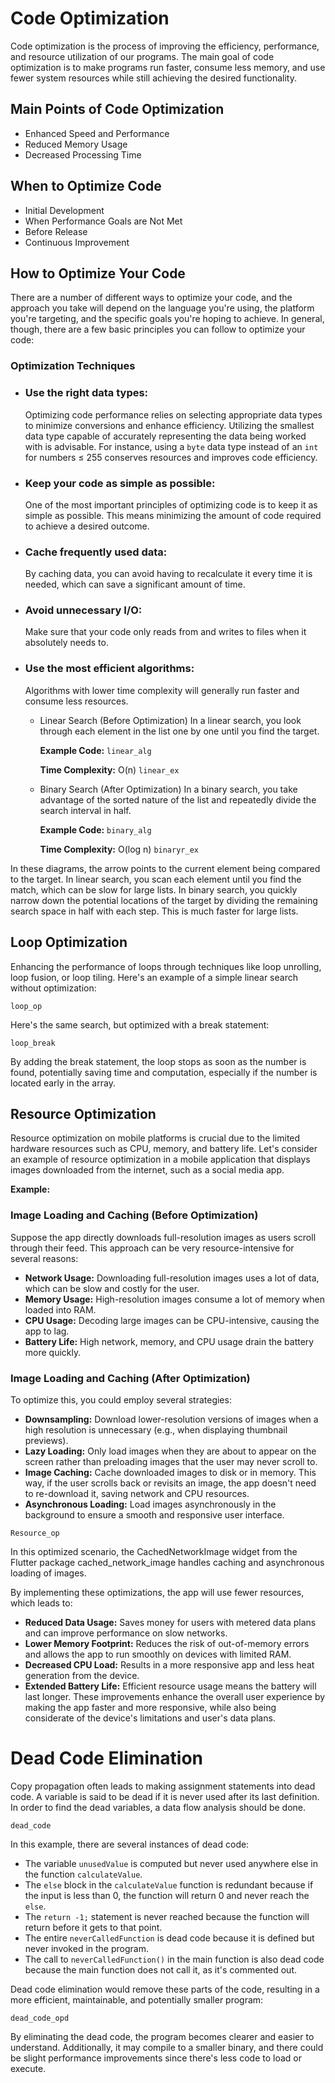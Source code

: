 # Code Optimization

Code optimization is the process of improving the efficiency, performance, and resource utilization of our programs. The main goal of code optimization is to make programs run faster, consume less memory, and use fewer system resources while still achieving the desired functionality.

## Main Points of Code Optimization

- Enhanced Speed and Performance
- Reduced Memory Usage
- Decreased Processing Time

## When to Optimize Code

- Initial Development
- When Performance Goals are Not Met
- Before Release
- Continuous Improvement

## How to Optimize Your Code

There are a number of different ways to optimize your code, and the approach you take will depend on the language you're using, the platform you're targeting, and the specific goals you're hoping to achieve. In general, though, there are a few basic principles you can follow to optimize your code:

### Optimization Techniques

- ### Use the right data types:
  Optimizing code performance relies on selecting appropriate data types to minimize conversions and enhance efficiency. Utilizing the smallest data type capable of accurately representing the data being worked with is advisable. For instance, using a `byte` data type instead of an `int` for numbers ≤ 255 conserves resources and improves code efficiency.
- ### Keep your code as simple as possible:
  One of the most important principles of optimizing code is to keep it as simple as possible. This means minimizing the amount of code required to achieve a desired outcome.
- ### Cache frequently used data: 
  By caching data, you can avoid having to recalculate it every time it is needed, which can save a significant amount of time.
- ### Avoid unnecessary I/O: 
  Make sure that your code only reads from and writes to files when it absolutely needs to.
- ### Use the most efficient algorithms: 
  Algorithms with lower time complexity will generally run faster and consume less resources.

  - Linear Search (Before Optimization)
In a linear search, you look through each element in the list one by one until you find the target.

    **Example Code:**
    `linear_alg`

    **Time Complexity:** O(n)
    `linear_ex`

  - Binary Search (After Optimization)
In a binary search, you take advantage of the sorted nature of the list and repeatedly divide the search interval in half.

    **Example Code:**
    `binary_alg`

    **Time Complexity:** O(log n)
    `binaryr_ex`

In these diagrams, the arrow points to the current element being compared to the target. In linear search, you scan each element until you find the match, which can be slow for large lists. In binary search, you quickly narrow down the potential locations of the target by dividing the remaining search space in half with each step. This is much faster for large lists.

## Loop Optimization
Enhancing the performance of loops through techniques like loop unrolling, loop fusion, or loop tiling.
Here's an example of a simple linear search without optimization:

`loop_op`

Here's the same search, but optimized with a break statement:

`loop_break`

By adding the break statement, the loop stops as soon as the number is found, potentially saving time and computation, especially if the number is located early in the array.

## Resource Optimization
Resource optimization on mobile platforms is crucial due to the limited hardware resources such as CPU, memory, and battery life. Let's consider an example of resource optimization in a mobile application that displays images downloaded from the internet, such as a social media app.

**Example:**
### Image Loading and Caching (Before Optimization)
Suppose the app directly downloads full-resolution images as users scroll through their feed. This approach can be very resource-intensive for several reasons:
- **Network Usage:** Downloading full-resolution images uses a lot of data, which can be slow and costly for the user.
- **Memory Usage:** High-resolution images consume a lot of memory when loaded into RAM.
- **CPU Usage:** Decoding large images can be CPU-intensive, causing the app to lag.
- **Battery Life:** High network, memory, and CPU usage drain the battery more quickly.

### Image Loading and Caching (After Optimization)
To optimize this, you could employ several strategies:
- **Downsampling:** Download lower-resolution versions of images when a high resolution is unnecessary (e.g., when displaying thumbnail previews).
- **Lazy Loading:** Only load images when they are about to appear on the screen rather than preloading images that the user may never scroll to.
- **Image Caching:** Cache downloaded images to disk or in memory. This way, if the user scrolls back or revisits an image, the app doesn't need to re-download it, saving network and CPU resources.
- **Asynchronous Loading:** Load images asynchronously in the background to ensure a smooth and responsive user interface.

`Resource_op`

In this optimized scenario, the CachedNetworkImage widget from the Flutter package cached_network_image handles caching and asynchronous loading of images.

By implementing these optimizations, the app will use fewer resources, which leads to:
- **Reduced Data Usage:** Saves money for users with metered data plans and can improve performance on slow networks.
- **Lower Memory Footprint:** Reduces the risk of out-of-memory errors and allows the app to run smoothly on devices with limited RAM.
- **Decreased CPU Load:** Results in a more responsive app and less heat generation from the device.
- **Extended Battery Life:** Efficient resource usage means the battery will last longer.
These improvements enhance the overall user experience by making the app faster and more responsive, while also being considerate of the device's limitations and user's data plans.

# Dead Code Elimination
Copy propagation often leads to making assignment statements into dead code.
A variable is said to be dead if it is never used after its last definition.
In order to find the dead variables, a data flow analysis should be done.

`dead_code`

In this example, there are several instances of dead code:

- The variable `unusedValue` is computed but never used anywhere else in the function `calculateValue`.
- The `else` block in the `calculateValue` function is redundant because if the input is less than 0, the function will return 0 and never reach the `else`.
- The `return -1;` statement is never reached because the function will return before it gets to that point.
- The entire `neverCalledFunction` is dead code because it is defined but never invoked in the program.
- The call to `neverCalledFunction()` in the main function is also dead code because the main function does not call it, as it's commented out.

Dead code elimination would remove these parts of the code, resulting in a more efficient, maintainable, and potentially smaller program:

`dead_code_opd`

By eliminating the dead code, the program becomes clearer and easier to understand. Additionally, it may compile to a smaller binary, and there could be slight performance improvements since there's less code to load or execute.
